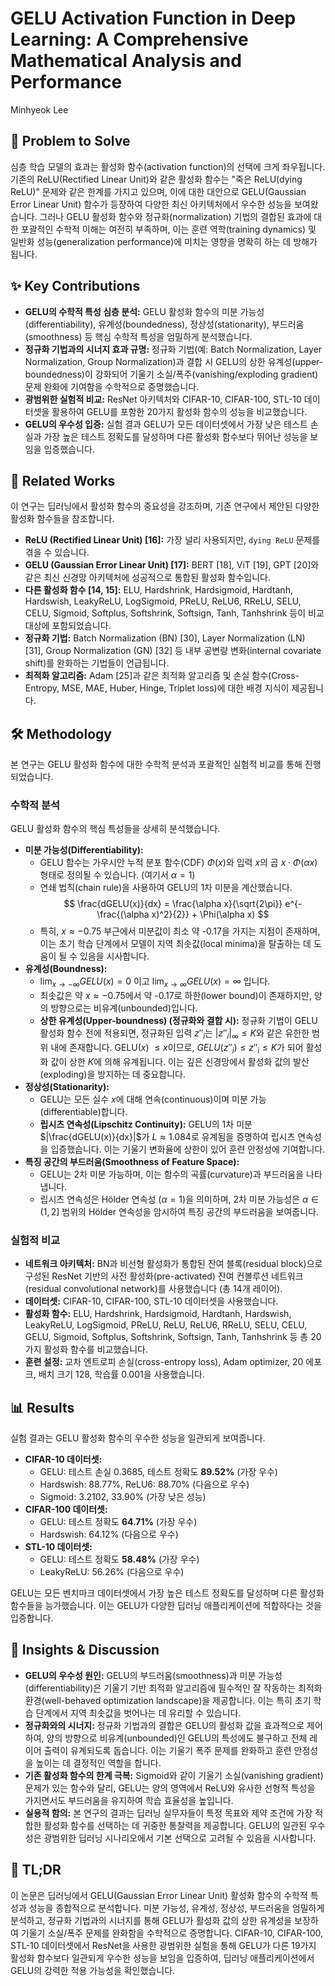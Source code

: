 # GELU Activation Function in Deep Learning: A Comprehensive Mathematical Analysis and Performance

Minhyeok Lee

## 🧩 Problem to Solve

심층 학습 모델의 효과는 활성화 함수(activation function)의 선택에 크게 좌우됩니다. 기존의 ReLU(Rectified Linear Unit)와 같은 활성화 함수는 "죽은 ReLU(dying ReLU)" 문제와 같은 한계를 가지고 있으며, 이에 대한 대안으로 GELU(Gaussian Error Linear Unit) 함수가 등장하여 다양한 최신 아키텍처에서 우수한 성능을 보여왔습니다. 그러나 GELU 활성화 함수와 정규화(normalization) 기법의 결합된 효과에 대한 포괄적인 수학적 이해는 여전히 부족하며, 이는 훈련 역학(training dynamics) 및 일반화 성능(generalization performance)에 미치는 영향을 명확히 하는 데 방해가 됩니다.

## ✨ Key Contributions

- **GELU의 수학적 특성 심층 분석:** GELU 활성화 함수의 미분 가능성(differentiability), 유계성(boundedness), 정상성(stationarity), 부드러움(smoothness) 등 핵심 수학적 특성을 엄밀하게 분석했습니다.
- **정규화 기법과의 시너지 효과 규명:** 정규화 기법(예: Batch Normalization, Layer Normalization, Group Normalization)과 결합 시 GELU의 상한 유계성(upper-boundedness)이 강화되어 기울기 소실/폭주(vanishing/exploding gradient) 문제 완화에 기여함을 수학적으로 증명했습니다.
- **광범위한 실험적 비교:** ResNet 아키텍처와 CIFAR-10, CIFAR-100, STL-10 데이터셋을 활용하여 GELU를 포함한 20가지 활성화 함수의 성능을 비교했습니다.
- **GELU의 우수성 입증:** 실험 결과 GELU가 모든 데이터셋에서 가장 낮은 테스트 손실과 가장 높은 테스트 정확도를 달성하며 다른 활성화 함수보다 뛰어난 성능을 보임을 입증했습니다.

## 📎 Related Works

이 연구는 딥러닝에서 활성화 함수의 중요성을 강조하며, 기존 연구에서 제안된 다양한 활성화 함수들을 참조합니다.

- **ReLU (Rectified Linear Unit) [16]:** 가장 널리 사용되지만, `dying ReLU` 문제를 겪을 수 있습니다.
- **GELU (Gaussian Error Linear Unit) [17]:** BERT [18], ViT [19], GPT [20]와 같은 최신 신경망 아키텍처에 성공적으로 통합된 활성화 함수입니다.
- **다른 활성화 함수 [14, 15]:** ELU, Hardshrink, Hardsigmoid, Hardtanh, Hardswish, LeakyReLU, LogSigmoid, PReLU, ReLU6, RReLU, SELU, CELU, Sigmoid, Softplus, Softshrink, Softsign, Tanh, Tanhshrink 등이 비교 대상에 포함되었습니다.
- **정규화 기법:** Batch Normalization (BN) [30], Layer Normalization (LN) [31], Group Normalization (GN) [32] 등 내부 공변량 변화(internal covariate shift)를 완화하는 기법들이 언급됩니다.
- **최적화 알고리즘:** Adam [25]과 같은 최적화 알고리즘 및 손실 함수(Cross-Entropy, MSE, MAE, Huber, Hinge, Triplet loss)에 대한 배경 지식이 제공됩니다.

## 🛠️ Methodology

본 연구는 GELU 활성화 함수에 대한 수학적 분석과 포괄적인 실험적 비교를 통해 진행되었습니다.

### 수학적 분석

GELU 활성화 함수의 핵심 특성들을 상세히 분석했습니다.

- **미분 가능성(Differentiability):**
  - GELU 함수는 가우시안 누적 분포 함수(CDF) $\Phi(x)$와 입력 $x$의 곱 $x \cdot \Phi(\alpha x)$ 형태로 정의될 수 있습니다. (여기서 $\alpha=1$)
  - 연쇄 법칙(chain rule)을 사용하여 GELU의 1차 미분을 계산했습니다.
    $$ \frac{dGELU(x)}{dx} = \frac{\alpha x}{\sqrt{2\pi}} e^{-\frac{(\alpha x)^2}{2}} + \Phi(\alpha x) $$
  - 특히, $x \approx -0.75$ 부근에서 미분값이 최소 약 -0.17을 가지는 지점이 존재하며, 이는 초기 학습 단계에서 모델이 지역 최솟값(local minima)을 탈출하는 데 도움이 될 수 있음을 시사합니다.
- **유계성(Boundness):**
  - $\lim_{x \to -\infty} GELU(x) = 0$ 이고 $\lim_{x \to \infty} GELU(x) = \infty$ 입니다.
  - 최솟값은 약 $x \approx -0.75$에서 약 -0.17로 하한(lower bound)이 존재하지만, 양의 방향으로는 비유계(unbounded)입니다.
  - **상한 유계성(Upper-boundness) (정규화와 결합 시):** 정규화 기법이 GELU 활성화 함수 전에 적용되면, 정규화된 입력 $z''_{i}$는 $|z''_{i}|_{\infty} \leq K$와 같은 유한한 범위 내에 존재합니다. GELU($x$) $\leq x$이므로, $GELU(z''_{i}) \leq z''_{i} \leq K$가 되어 활성화 값이 상한 $K$에 의해 유계됩니다. 이는 깊은 신경망에서 활성화 값의 발산(exploding)을 방지하는 데 중요합니다.
- **정상성(Stationarity):**
  - GELU는 모든 실수 $x$에 대해 연속(continuous)이며 미분 가능(differentiable)합니다.
  - **립시츠 연속성(Lipschitz Continuity):** GELU의 1차 미분 $|\frac{dGELU(x)}{dx}|$가 $L \approx 1.084$로 유계됨을 증명하여 립시츠 연속성을 입증했습니다. 이는 기울기 변화율에 상한이 있어 훈련 안정성에 기여합니다.
- **특징 공간의 부드러움(Smoothness of Feature Space):**
  - GELU는 2차 미분 가능하며, 이는 함수의 곡률(curvature)과 부드러움을 나타냅니다.
  - 립시츠 연속성은 Hölder 연속성 ($\alpha=1$)을 의미하며, 2차 미분 가능성은 $\alpha \in (1,2]$ 범위의 Hölder 연속성을 암시하여 특징 공간의 부드러움을 보여줍니다.

### 실험적 비교

- **네트워크 아키텍처:** BN과 비선형 활성화가 통합된 잔여 블록(residual block)으로 구성된 ResNet 기반의 사전 활성화(pre-activated) 잔여 컨볼루션 네트워크(residual convolutional network)를 사용했습니다 (총 14개 레이어).
- **데이터셋:** CIFAR-10, CIFAR-100, STL-10 데이터셋을 사용했습니다.
- **활성화 함수:** ELU, Hardshrink, Hardsigmoid, Hardtanh, Hardswish, LeakyReLU, LogSigmoid, PReLU, ReLU, ReLU6, RReLU, SELU, CELU, GELU, Sigmoid, Softplus, Softshrink, Softsign, Tanh, Tanhshrink 등 총 20가지 활성화 함수를 비교했습니다.
- **훈련 설정:** 교차 엔트로피 손실(cross-entropy loss), Adam optimizer, 20 에포크, 배치 크기 128, 학습률 0.001을 사용했습니다.

## 📊 Results

실험 결과는 GELU 활성화 함수의 우수한 성능을 일관되게 보여줍니다.

- **CIFAR-10 데이터셋:**
  - GELU: 테스트 손실 0.3685, 테스트 정확도 **89.52%** (가장 우수)
  - Hardswish: 88.77%, ReLU6: 88.70% (다음으로 우수)
  - Sigmoid: 3.2102, 33.90% (가장 낮은 성능)
- **CIFAR-100 데이터셋:**
  - GELU: 테스트 정확도 **64.71%** (가장 우수)
  - Hardswish: 64.12% (다음으로 우수)
- **STL-10 데이터셋:**
  - GELU: 테스트 정확도 **58.48%** (가장 우수)
  - LeakyReLU: 56.26% (다음으로 우수)

GELU는 모든 벤치마크 데이터셋에서 가장 높은 테스트 정확도를 달성하며 다른 활성화 함수들을 능가했습니다. 이는 GELU가 다양한 딥러닝 애플리케이션에 적합하다는 것을 입증합니다.

## 🧠 Insights & Discussion

- **GELU의 우수성 원인:** GELU의 부드러움(smoothness)과 미분 가능성(differentiability)은 기울기 기반 최적화 알고리즘에 필수적인 잘 작동하는 최적화 환경(well-behaved optimization landscape)을 제공합니다. 이는 특히 초기 학습 단계에서 지역 최솟값을 벗어나는 데 유리할 수 있습니다.
- **정규화와의 시너지:** 정규화 기법과의 결합은 GELU의 활성화 값을 효과적으로 제어하여, 양의 방향으로 비유계(unbounded)인 GELU의 특성에도 불구하고 전체 레이어 출력이 유계되도록 돕습니다. 이는 기울기 폭주 문제를 완화하고 훈련 안정성을 높이는 데 결정적인 역할을 합니다.
- **기존 활성화 함수의 한계 극복:** Sigmoid와 같이 기울기 소실(vanishing gradient) 문제가 있는 함수와 달리, GELU는 양의 영역에서 ReLU와 유사한 선형적 특성을 가지면서도 부드러움을 유지하여 학습 효율성을 높입니다.
- **실용적 함의:** 본 연구의 결과는 딥러닝 실무자들이 특정 목표와 제약 조건에 가장 적합한 활성화 함수를 선택하는 데 귀중한 통찰력을 제공합니다. GELU의 일관된 우수성은 광범위한 딥러닝 시나리오에서 기본 선택으로 고려될 수 있음을 시사합니다.

## 📌 TL;DR

이 논문은 딥러닝에서 GELU(Gaussian Error Linear Unit) 활성화 함수의 수학적 특성과 성능을 종합적으로 분석합니다. 미분 가능성, 유계성, 정상성, 부드러움을 엄밀하게 분석하고, 정규화 기법과의 시너지를 통해 GELU가 활성화 값의 상한 유계성을 보장하여 기울기 소실/폭주 문제를 완화함을 수학적으로 증명합니다. CIFAR-10, CIFAR-100, STL-10 데이터셋에서 ResNet을 사용한 광범위한 실험을 통해 GELU가 다른 19가지 활성화 함수보다 일관되게 우수한 성능을 보임을 입증하여, 딥러닝 애플리케이션에서 GELU의 강력한 적용 가능성을 확인했습니다.
